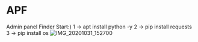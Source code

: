 # APF
Admin panel Finder
Start:)
1 -> apt install python -y
2 -> pip install requests
3 -> pip install os
![IMG_20201031_152700](https://user-images.githubusercontent.com/70281488/97778665-ed451b80-1b8d-11eb-9614-9417dff8c83b.jpg)

